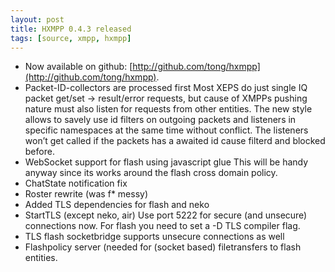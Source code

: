 ```yaml
---
layout: post
title: HXMPP 0.4.3 released
tags: [source, xmpp, hxmpp]
---
```


* Now available on github: [http://github.com/tong/hxmpp](http://github.com/tong/hxmpp).
* Packet-ID-collectors are processed first 
 Most XEPS do just single IQ packet get/set -> result/error requests, but cause of XMPPs pushing nature must also listen for requests from other entities.
 The new style allows to savely use id filters on outgoing packets and listeners in specific namespaces at the same time without conflict.
 The listeners won’t get called if the packets has a awaited id cause filterd and blocked before.
* WebSocket support for flash using javascript glue
This will be handy anyway since its works around the flash cross domain policy.</li>
* ChatState notification fix</li>
* Roster rewrite (was f* messy)</li>
* Added TLS dependencies for flash and neko</li>
* StartTLS (except neko, air)
 Use port 5222 for secure (and unsecure) connections now.
 For flash you need to set a -D TLS compiler flag.
* TLS flash socketbridge supports unsecure connections as well</li>
* Flashpolicy server (needed for (socket based) filetransfers to flash entities.
